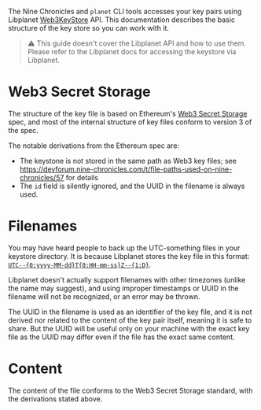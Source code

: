 The Nine Chronicles and `planet` CLI tools accesses your key pairs using Libplanet [Web3KeyStore](https://docs.libplanet.io/0.27.4/api/Libplanet.KeyStore.Web3KeyStore.html) API. This documentation describes the basic structure of the key store so you can work with it.

> :warning: This guide doesn't cover the Libplanet API and how to use them. Please refer to the Libplanet docs for accessing the keystore via Libplanet.

# Web3 Secret Storage

The structure of the key file is based on Ethereum's [Web3 Secret Storage](https://github.com/ethereum/wiki/wiki/Web3-Secret-Storage-Definition) spec, and most of the internal structure of key files conform to version 3 of the spec.

The notable derivations from the Ethereum spec are:
- The keystone is not stored in the same path as Web3 key files; see https://devforum.nine-chronicles.com/t/file-paths-used-on-nine-chronicles/57 for details
- The `id` field is silently ignored, and the UUID in the filename is always used.

# Filenames
You may have heard people to back up the UTC-something files in your keystore directory. It is because Libplanet stores the key file in this format: [`UTC--{0:yyyy-MM-dd}T{0:HH-mm-ss}Z--{1:D}`](https://github.com/planetarium/libplanet/blob/fbc9b319e0c0beb1694e66abd9f61307260fd2cb/Libplanet/KeyStore/Web3KeyStore.cs#L31).

Libplanet doesn't actually support filenames with other timezones (unlike the name may suggest), and using improper timestamps or UUID in the filename will not be recognized, or an error may be thrown.

The UUID in the filename is used as an identifier of the key file, and it is not derived nor related to the content of the key pair itself, meaning it is safe to share. But the UUID will be useful only on your machine with the exact key file as the UUID may differ even if the file has the exact same content.

# Content
The content of the file conforms to the Web3 Secret Storage standard, with the derivations stated above.
